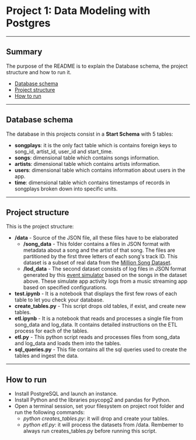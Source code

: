# Project 1: Data Modeling with Postgres

--------------------------------------------

## Summary
The purpose of the README is to explain the Database schema, the project structure and how to run it.

* [Database schema](#Database-schema)
* [Project structure](#Project-structure)
* [How to run](#How-to-run)

--------------------------------------------

## Database schema
The database in this projects consist in a **Start Schema** with 5 tables:
* **songplays**: it is the only fact table which is contains foreign keys to song_id, artist_id, user_id and start_time.
* **songs**: dimensional table which contains songs information.
* **artists**: dimensional table which contains artists information.
* **users**: dimensional table which contains information about users in the app.
* **time**: dimensional table which contains timestamps of records in songplays broken down into specific units.

--------------------------------------------

## Project structure
This is the project structure:

* **/data** - Source of the JSON file, all these files have to be elaborated
  * **/song_data** -  This folder contains a files in JSON format with metadata about a song and the artist of that song. The files are partitioned by the first three letters of each song's track ID. This dataset is a subset of real data from the [Million Song Dataset](https://labrosa.ee.columbia.edu/millionsong/).
  * **/lod_data** - The second dataset consists of log files in JSON format generated by this [event simulator](https://github.com/Interana/eventsim) based on the songs in the dataset above. These simulate app activity logs from a music streaming app based on specified configurations.
* **test.ipynb** - It is a notebook that displays the first few rows of each table to let you check your database.
* **create_tables.py** - This script drops old tables, if exist, and create new tables.
* **etl.ipynb** - It is a notebook that reads and processes a single file from song_data and log_data. It contains detailed instructions on the ETL process for each of the tables.
* **etl.py** - This python script reads and processes files from song_data and log_data and loads them into the tables.
* **sql_queries.py** - This file contains all the sql queries used to create the tables and ingest the data.

----------------------------

## How to run

* Install PostgreSQL and launch an instance.
* Install Python and the libraries psycopg2 and pandas for Python.
* Open a terminal session, set your filesystem on project root folder and run the following commands:
  * *python creates_tables.py*: it will drop and create your tables.
  * *python etl.py*: it will process the datasets from /data. Rembemer to always run creates_tables.py before running this script.